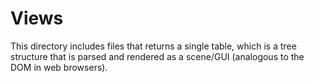 # Views

This directory includes files that returns a single table, which is a tree
structure that is parsed and rendered as a scene/GUI (analogous to the DOM in
web browsers).
